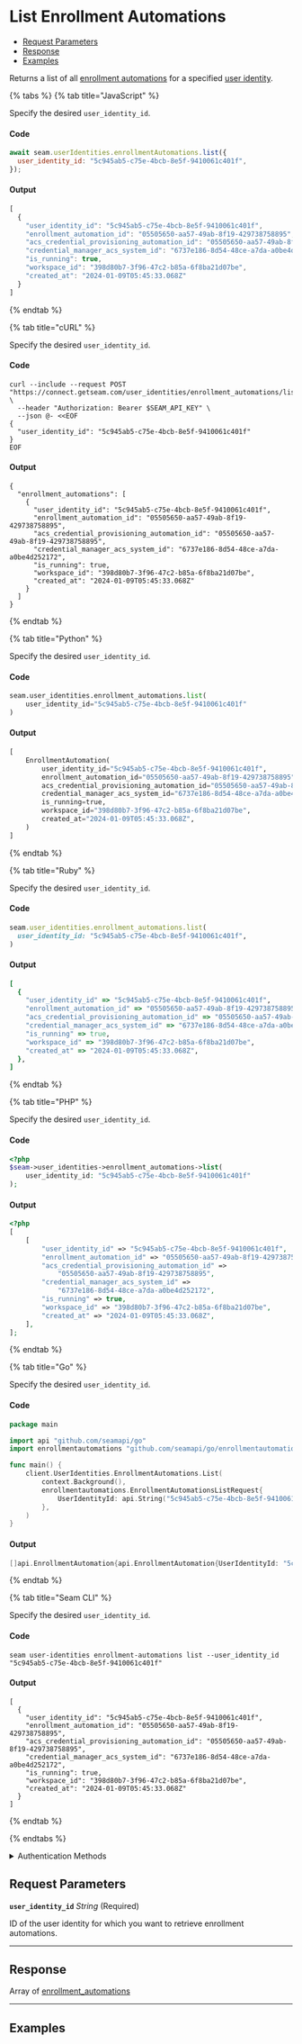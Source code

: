 # List Enrollment Automations


- [Request Parameters](./#request-parameters)
- [Response](./#response)
- [Examples](./#examples)

Returns a list of all [enrollment automations](https://docs.seam.co/latest/capability-guides/mobile-access-in-development/issuing-mobile-credentials-from-an-access-control-system) for a specified [user identity](https://docs.seam.co/latest/capability-guides/mobile-access-in-development/managing-mobile-app-user-accounts-with-user-identities#what-is-a-user-identity).


{% tabs %}
{% tab title="JavaScript" %}

Specify the desired `user_identity_id`.

#### Code

```javascript
await seam.userIdentities.enrollmentAutomations.list({
  user_identity_id: "5c945ab5-c75e-4bcb-8e5f-9410061c401f",
});
```

#### Output

```javascript
[
  {
    "user_identity_id": "5c945ab5-c75e-4bcb-8e5f-9410061c401f",
    "enrollment_automation_id": "05505650-aa57-49ab-8f19-429738758895",
    "acs_credential_provisioning_automation_id": "05505650-aa57-49ab-8f19-429738758895",
    "credential_manager_acs_system_id": "6737e186-8d54-48ce-a7da-a0be4d252172",
    "is_running": true,
    "workspace_id": "398d80b7-3f96-47c2-b85a-6f8ba21d07be",
    "created_at": "2024-01-09T05:45:33.068Z"
  }
]
```
{% endtab %}

{% tab title="cURL" %}

Specify the desired `user_identity_id`.

#### Code

```curl
curl --include --request POST "https://connect.getseam.com/user_identities/enrollment_automations/list" \
  --header "Authorization: Bearer $SEAM_API_KEY" \
  --json @- <<EOF
{
  "user_identity_id": "5c945ab5-c75e-4bcb-8e5f-9410061c401f"
}
EOF
```

#### Output

```curl
{
  "enrollment_automations": [
    {
      "user_identity_id": "5c945ab5-c75e-4bcb-8e5f-9410061c401f",
      "enrollment_automation_id": "05505650-aa57-49ab-8f19-429738758895",
      "acs_credential_provisioning_automation_id": "05505650-aa57-49ab-8f19-429738758895",
      "credential_manager_acs_system_id": "6737e186-8d54-48ce-a7da-a0be4d252172",
      "is_running": true,
      "workspace_id": "398d80b7-3f96-47c2-b85a-6f8ba21d07be",
      "created_at": "2024-01-09T05:45:33.068Z"
    }
  ]
}
```
{% endtab %}

{% tab title="Python" %}

Specify the desired `user_identity_id`.

#### Code

```python
seam.user_identities.enrollment_automations.list(
    user_identity_id="5c945ab5-c75e-4bcb-8e5f-9410061c401f"
)
```

#### Output

```python
[
    EnrollmentAutomation(
        user_identity_id="5c945ab5-c75e-4bcb-8e5f-9410061c401f",
        enrollment_automation_id="05505650-aa57-49ab-8f19-429738758895",
        acs_credential_provisioning_automation_id="05505650-aa57-49ab-8f19-429738758895",
        credential_manager_acs_system_id="6737e186-8d54-48ce-a7da-a0be4d252172",
        is_running=true,
        workspace_id="398d80b7-3f96-47c2-b85a-6f8ba21d07be",
        created_at="2024-01-09T05:45:33.068Z",
    )
]
```
{% endtab %}

{% tab title="Ruby" %}

Specify the desired `user_identity_id`.

#### Code

```ruby
seam.user_identities.enrollment_automations.list(
  user_identity_id: "5c945ab5-c75e-4bcb-8e5f-9410061c401f",
)
```

#### Output

```ruby
[
  {
    "user_identity_id" => "5c945ab5-c75e-4bcb-8e5f-9410061c401f",
    "enrollment_automation_id" => "05505650-aa57-49ab-8f19-429738758895",
    "acs_credential_provisioning_automation_id" => "05505650-aa57-49ab-8f19-429738758895",
    "credential_manager_acs_system_id" => "6737e186-8d54-48ce-a7da-a0be4d252172",
    "is_running" => true,
    "workspace_id" => "398d80b7-3f96-47c2-b85a-6f8ba21d07be",
    "created_at" => "2024-01-09T05:45:33.068Z",
  },
]
```
{% endtab %}

{% tab title="PHP" %}

Specify the desired `user_identity_id`.

#### Code

```php
<?php
$seam->user_identities->enrollment_automations->list(
    user_identity_id: "5c945ab5-c75e-4bcb-8e5f-9410061c401f"
);
```

#### Output

```php
<?php
[
    [
        "user_identity_id" => "5c945ab5-c75e-4bcb-8e5f-9410061c401f",
        "enrollment_automation_id" => "05505650-aa57-49ab-8f19-429738758895",
        "acs_credential_provisioning_automation_id" =>
            "05505650-aa57-49ab-8f19-429738758895",
        "credential_manager_acs_system_id" =>
            "6737e186-8d54-48ce-a7da-a0be4d252172",
        "is_running" => true,
        "workspace_id" => "398d80b7-3f96-47c2-b85a-6f8ba21d07be",
        "created_at" => "2024-01-09T05:45:33.068Z",
    ],
];
```
{% endtab %}

{% tab title="Go" %}

Specify the desired `user_identity_id`.

#### Code

```go
package main

import api "github.com/seamapi/go"
import enrollmentautomations "github.com/seamapi/go/enrollmentautomations"

func main() {
	client.UserIdentities.EnrollmentAutomations.List(
		context.Background(),
		enrollmentautomations.EnrollmentAutomationsListRequest{
			UserIdentityId: api.String("5c945ab5-c75e-4bcb-8e5f-9410061c401f"),
		},
	)
}
```

#### Output

```go
[]api.EnrollmentAutomation{api.EnrollmentAutomation{UserIdentityId: "5c945ab5-c75e-4bcb-8e5f-9410061c401f", EnrollmentAutomationId: "05505650-aa57-49ab-8f19-429738758895", AcsCredentialProvisioningAutomationId: "05505650-aa57-49ab-8f19-429738758895", CredentialManagerAcsSystemId: "6737e186-8d54-48ce-a7da-a0be4d252172", IsRunning: true, WorkspaceId: "398d80b7-3f96-47c2-b85a-6f8ba21d07be", CreatedAt: "2024-01-09T05:45:33.068Z"}}
```
{% endtab %}

{% tab title="Seam CLI" %}

Specify the desired `user_identity_id`.

#### Code

```seam_cli
seam user-identities enrollment-automations list --user_identity_id "5c945ab5-c75e-4bcb-8e5f-9410061c401f"
```

#### Output

```seam_cli
[
  {
    "user_identity_id": "5c945ab5-c75e-4bcb-8e5f-9410061c401f",
    "enrollment_automation_id": "05505650-aa57-49ab-8f19-429738758895",
    "acs_credential_provisioning_automation_id": "05505650-aa57-49ab-8f19-429738758895",
    "credential_manager_acs_system_id": "6737e186-8d54-48ce-a7da-a0be4d252172",
    "is_running": true,
    "workspace_id": "398d80b7-3f96-47c2-b85a-6f8ba21d07be",
    "created_at": "2024-01-09T05:45:33.068Z"
  }
]
```
{% endtab %}

{% endtabs %}


<details>

<summary>Authentication Methods</summary>

- API key
- Client session token
- Personal access token
  <br>Must also include the `seam-workspace` header in the request.

To learn more, see [Authentication](https://docs.seam.co/latest/api/authentication).
</details>

## Request Parameters

**`user_identity_id`** *String* (Required)

ID of the user identity for which you want to retrieve enrollment automations.

---


## Response

Array of [enrollment\_automations](./)


---

## Examples

